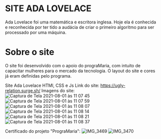 # SITE ADA LOVELACE

Ada Lovelace foi uma matemática e escritora inglesa. Hoje ela é conhecida e reconhecida por ter tido a audácia de criar o primeiro algoritmo para ser processado por uma máquina.





# Sobre o site 

O site foi desenvolvido com o apoio do prograMaria, com intuito de capacitar mulheres para o mercado da tecnologia. O layout do site e cores já eram definidas pelo programa.




Site Ada Lovelace
HTMl, CSS e Js
Link do site: https://ugly-relation.surge.sh/
Imagens do site:
![Captura de Tela 2021-08-01 às 11 07 45](https://user-images.githubusercontent.com/83086134/127774453-a392acf7-663b-451c-af8e-ff0deb101ac9.png)
![Captura de Tela 2021-08-01 às 11 07 59](https://user-images.githubusercontent.com/83086134/127774459-c4da0128-fa22-4945-8359-eb8947f817bd.png)
![Captura de Tela 2021-08-01 às 11 08 07](https://user-images.githubusercontent.com/83086134/127774462-4aa05697-9e29-42ef-84a9-818e88525669.png)
![Captura de Tela 2021-08-01 às 11 08 14](https://user-images.githubusercontent.com/83086134/127774467-24bd8dac-3137-41d8-a877-fe7eed1df7a3.png)
![Captura de Tela 2021-08-01 às 11 08 21](https://user-images.githubusercontent.com/83086134/127774472-d1baf7d6-5033-4ce8-b7c9-8c8e51702162.png)
![Captura de Tela 2021-08-01 às 11 08 37](https://user-images.githubusercontent.com/83086134/127774477-06b648fc-cf86-480e-9afa-16f2eb4fa7e5.png)




Certificado do projeto "PrograMaria":
![IMG_3469](https://user-images.githubusercontent.com/83086134/127774490-2c9926d8-b006-44ed-b675-21e8e15b7f82.jpeg)
![IMG_3470](https://user-images.githubusercontent.com/83086134/127774494-3237d8d2-41c3-417e-81ce-28be021aef81.jpeg)
